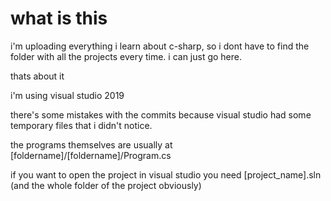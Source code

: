 # what is this
i'm uploading everything i learn about c-sharp, so i dont have to find the folder with all the
projects every time. i can just go here.

thats about it

i'm using visual studio 2019

there's some mistakes with the commits because visual studio had some temporary files that
i didn't notice.

the programs themselves are usually at [foldername]/[foldername]/Program.cs

if you want to open the project in visual studio you need [project_name].sln
(and the whole folder of the project obviously)